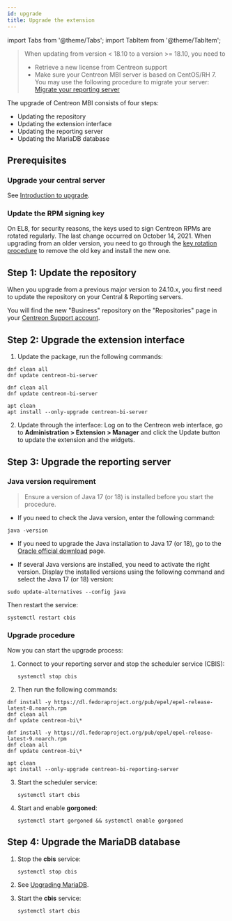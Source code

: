 ```yaml
---
id: upgrade
title: Upgrade the extension
---
```

import Tabs from '@theme/Tabs';
import TabItem from '@theme/TabItem';

> When updating from version < 18.10 to a version >= 18.10, you need to
>
> - Retrieve a new license from Centreon support
> - Make sure your Centreon MBI server is based on CentOS/RH 7. You may use the
>   following procedure to migrate your server: [Migrate your
>   reporting server](migrate.md)

The upgrade of Centreon MBI consists of four steps:

- Updating the repository
- Updating the extension interface
- Updating the reporting server
- Updating the MariaDB database

## Prerequisites

### Upgrade your central server

See [Introduction to upgrade](../upgrade/introduction.md).

### Update the RPM signing key

On EL8, for security reasons, the keys used to sign Centreon RPMs are rotated regularly. The last change occurred on October 14, 2021. When upgrading from an older version, you need to go through the [key rotation procedure](../security/key-rotation.md#existing-installation) to remove the old key and install the new one.

## Step 1: Update the repository

When you upgrade from a previous major version to 24.10.x, you first need to update the repository on your Central & Reporting servers.

You will find the new "Business" repository on the "Repositories" page in your [Centreon Support account](https://support.centreon.com/hc/en-us/categories/10341239833105-Repositories).

## Step 2: Upgrade the extension interface

1. Update the package, run the following commands:

<Tabs groupId="sync">
<TabItem value="Alma / RHEL / Oracle Linux 8" label="Alma / RHEL / Oracle Linux 8">

```shell
dnf clean all
dnf update centreon-bi-server
```

</TabItem>
<TabItem value="Alma / RHEL / Oracle Linux 9" label="Alma / RHEL / Oracle Linux 9">

```shell
dnf clean all
dnf update centreon-bi-server
```

</TabItem>
<TabItem value="Debian 11 & 12" label="Debian 11 & 12">

```shell
apt clean
apt install --only-upgrade centreon-bi-server
```

</TabItem>
</Tabs>

2. Update through the interface:  Log on to the Centreon web interface, go to
**Administration > Extension > Manager** and click the
Update button to update the extension and the widgets.

## Step 3: Upgrade the reporting server

### Java version requirement
  
  > Ensure a version of Java 17 (or 18) is installed before you start the procedure.
  
  - If you need to check the Java version, enter the following command:
  
  ```shell
  java -version
  ```
  
  - If you need to upgrade the Java installation to Java 17 (or 18), go to the [Oracle official download](https://www.oracle.com/java/technologies/downloads/#java17) page.

  - If several Java versions are installed, you need to activate the right version. Display the installed versions using the following command and select the Java 17 (or 18) version:
  
  ```shell
  sudo update-alternatives --config java
  ```
  
  Then restart the service:
  
  ```shell
  systemctl restart cbis
  ```

### Upgrade procedure

Now you can start the upgrade process:

1. Connect to your reporting server and stop the scheduler service (CBIS):

    ```shell
    systemctl stop cbis
    ```

2. Then run the following commands:

<Tabs groupId="sync">
<TabItem value="Alma / RHEL / Oracle Linux 8" label="Alma / RHEL / Oracle Linux 8">

```shell
dnf install -y https://dl.fedoraproject.org/pub/epel/epel-release-latest-8.noarch.rpm
dnf clean all
dnf update centreon-bi\*
```

</TabItem>
<TabItem value="Alma / RHEL / Oracle Linux 9" label="Alma / RHEL / Oracle Linux 9">

```shell
dnf install -y https://dl.fedoraproject.org/pub/epel/epel-release-latest-9.noarch.rpm
dnf clean all
dnf update centreon-bi\*
```

</TabItem>
<TabItem value="Debian 11 & 12" label="Debian 11 & 12">

```shell
apt clean
apt install --only-upgrade centreon-bi-reporting-server
```

</TabItem>
</Tabs>

3. Start the scheduler service:

    ```shell
    systemctl start cbis
    ```

4. Start and enable **gorgoned**:

   ```shell
   systemctl start gorgoned && systemctl enable gorgoned
   ```

## Step 4: Upgrade the MariaDB database

1. Stop the **cbis** service:

    ```shell
    systemctl stop cbis
    ```

2. See [Upgrading MariaDB](../upgrade/upgrade-mariadb.md).

3. Start the **cbis** service:

    ```shell
    systemctl start cbis
    ```
